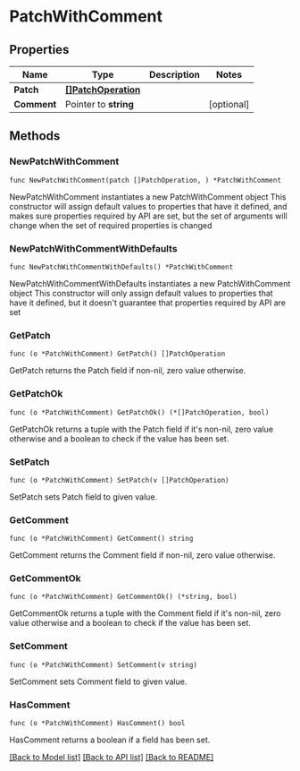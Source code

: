 # PatchWithComment

## Properties

Name | Type | Description | Notes
------------ | ------------- | ------------- | -------------
**Patch** | [**[]PatchOperation**](PatchOperation.md) |  | 
**Comment** | Pointer to **string** |  | [optional] 

## Methods

### NewPatchWithComment

`func NewPatchWithComment(patch []PatchOperation, ) *PatchWithComment`

NewPatchWithComment instantiates a new PatchWithComment object
This constructor will assign default values to properties that have it defined,
and makes sure properties required by API are set, but the set of arguments
will change when the set of required properties is changed

### NewPatchWithCommentWithDefaults

`func NewPatchWithCommentWithDefaults() *PatchWithComment`

NewPatchWithCommentWithDefaults instantiates a new PatchWithComment object
This constructor will only assign default values to properties that have it defined,
but it doesn't guarantee that properties required by API are set

### GetPatch

`func (o *PatchWithComment) GetPatch() []PatchOperation`

GetPatch returns the Patch field if non-nil, zero value otherwise.

### GetPatchOk

`func (o *PatchWithComment) GetPatchOk() (*[]PatchOperation, bool)`

GetPatchOk returns a tuple with the Patch field if it's non-nil, zero value otherwise
and a boolean to check if the value has been set.

### SetPatch

`func (o *PatchWithComment) SetPatch(v []PatchOperation)`

SetPatch sets Patch field to given value.


### GetComment

`func (o *PatchWithComment) GetComment() string`

GetComment returns the Comment field if non-nil, zero value otherwise.

### GetCommentOk

`func (o *PatchWithComment) GetCommentOk() (*string, bool)`

GetCommentOk returns a tuple with the Comment field if it's non-nil, zero value otherwise
and a boolean to check if the value has been set.

### SetComment

`func (o *PatchWithComment) SetComment(v string)`

SetComment sets Comment field to given value.

### HasComment

`func (o *PatchWithComment) HasComment() bool`

HasComment returns a boolean if a field has been set.


[[Back to Model list]](../README.md#documentation-for-models) [[Back to API list]](../README.md#documentation-for-api-endpoints) [[Back to README]](../README.md)


